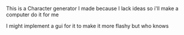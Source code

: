 This is a Character generator I made because I lack ideas so i'll make a computer do it for me

I might implement a gui for it to make it more flashy but who knows